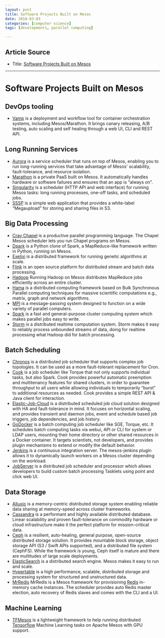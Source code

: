 ```yaml
---
layout: post
title: Software Projects Built on Mesos
date: 2018-03-03
categories: [computer science]
tags: [developments, parallel computing]

---
```



## Article Source
* Title: [Software Projects Built on Mesos](http://mesos.apache.org/documentation/latest/frameworks/)

---


Software Projects Built on Mesos
================================

DevOps tooling
--------------

-   [Vamp](http://vamp.io) is a deployment and workflow tool for
    container orchestration systems, including Mesos/Marathon. It brings
    canary releasing, A/B testing, auto scaling and self healing through
    a web UI, CLI and REST API.

Long Running Services
---------------------

-   [Aurora](http://aurora.apache.org) is a service scheduler that runs
    on top of Mesos, enabling you to run long-running services that take
    advantage of Mesos' scalability, fault-tolerance, and
    resource isolation.
-   [Marathon](https://github.com/mesosphere/marathon) is a private PaaS
    built on Mesos. It automatically handles hardware or software
    failures and ensures that an app is “always on”.
-   [Singularity](https://github.com/HubSpot/Singularity) is a scheduler
    (HTTP API and web interface) for running Mesos tasks: long running
    processes, one-off tasks, and scheduled jobs.
-   [SSSP](https://github.com/mesosphere/sssp) is a simple web
    application that provides a white-label “Megaupload” for storing and
    sharing files in S3.

Big Data Processing
-------------------

-   [Cray Chapel](https://github.com/nqn/mesos-chapel) is a productive
    parallel programming language. The Chapel Mesos scheduler lets you
    run Chapel programs on Mesos.
-   [Dpark](https://github.com/douban/dpark) is a Python clone of Spark,
    a MapReduce-like framework written in Python, running on Mesos.
-   [Exelixi](https://github.com/mesosphere/exelixi) is a distributed
    framework for running genetic algorithms at scale.
-   [Flink](https://ci.apache.org/projects/flink/flink-docs-release-1.3/setup/mesos.html)
    is an open source platform for distributed stream and batch
    data processing.
-   [Hadoop](https://github.com/mesos/hadoop) Running Hadoop on Mesos
    distributes MapReduce jobs efficiently across an entire cluster.
-   [Hama](http://wiki.apache.org/hama/GettingStartedMesos) is a
    distributed computing framework based on Bulk Synchronous Parallel
    computing techniques for massive scientific computations e.g.,
    matrix, graph and network algorithms.
-   [MPI](https://github.com/mesosphere/mesos-hydra) is a
    message-passing system designed to function on a wide variety of
    parallel computers.
-   [Spark](http://spark.incubator.apache.org/) is a fast and
    general-purpose cluster computing system which makes parallel jobs
    easy to write.
-   [Storm](https://github.com/mesos/storm) is a distributed realtime
    computation system. Storm makes it easy to reliably process
    unbounded streams of data, doing for realtime processing what Hadoop
    did for batch processing.

Batch Scheduling
----------------

-   [Chronos](https://github.com/mesos/chronos) is a distributed job
    scheduler that supports complex job topologies. It can be used as a
    more fault-tolerant replacement for Cron.
-   [Cook](https://github.com/twosigma/cook) is a job scheduler like
    Torque that not only supports individual tasks, but also Spark. Cook
    provides powerful automatic preemption and multitenancy features for
    shared clusters, in order to guarantee throughput to all users while
    allowing individuals to temporarily “burst” to additional resources
    as needed. Cook provides a simple REST API & Java client
    for interaction.
-   [Elastic-Job-Cloud](https://github.com/dangdangdotcom/elastic-job)
    is a distributed scheduled job cloud solution designed with HA and
    fault-tolerance in mind. It focuses on horizontal scaling, and
    provides transient and daemon jobs, event and schedule based job
    triggers, job dependencies, and job history.
-   [GoDocker](https://bitbucket.org/osallou/go-docker) is a batch
    computing job scheduler like SGE, Torque, etc. It schedules batch
    computing tasks via webui, API or CLI for system or LDAP users,
    mounting their home directory or other shared resources in a
    Docker container. It targets scientists, not developers, and
    provides plugin mechanisms to extend or modify the default behavior.
-   [Jenkins](https://github.com/jenkinsci/mesos-plugin) is a continuous
    integration server. The mesos-jenkins plugin allows it to
    dynamically launch workers on a Mesos cluster depending on
    the workload.
-   [JobServer](http://www.grandlogic.com/content/html_docs/jobserver.html)
    is a distributed job scheduler and processor which allows developers
    to build custom batch processing Tasklets using point and click
    web UI.

Data Storage
------------

-   [Alluxio](http://alluxio.org) is a memory-centric distributed
    storage system enabling reliable data sharing at memory-speed across
    cluster frameworks.
-   [Cassandra](https://github.com/mesosphere/cassandra-mesos) is a
    performant and highly available distributed database. Linear
    scalability and proven fault-tolerance on commodity hardware or
    cloud infrastructure make it the perfect platform for
    mission-critical data.
-   [Ceph](https://github.com/vivint-smarthome/ceph-on-mesos) is a
    resilient, auto-healing, general purpose, open-source distributed
    storage solution. It provides mountable block storage, object
    storage API (S3 / Swift APIs supported), and a distributed file
    system (CephFS). While the framework is young, Ceph itself is mature
    and there are multitudes of large scale deployments.
-   [ElasticSearch](https://github.com/mesos/elasticsearch) is a
    distributed search engine. Mesos makes it easy to run and scale.
-   [Hypertable](https://code.google.com/p/hypertable/wiki/Mesos) is a
    high performance, scalable, distributed storage and processing
    system for structured and unstructured data.
-   [MrRedis](https://github.com/mesos/mr-redis) MrRedis is a Mesos
    framework for provisioning [Redis](http://redis.io/) in-memory
    cache instances. The scheduler provides auto Redis master election,
    auto recovery of Redis slaves and comes with the CLI and a UI.

Machine Learning
----------------

-   [TFMesos](https://github.com/douban/tfmesos) is a lightweight
    framework to help running distributed
    [Tensorflow](https://www.tensorflow.org/) Machine Learning tasks on
    Apache Mesos with GPU support.
